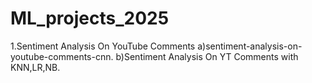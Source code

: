# ML_projects_2025
1.Sentiment Analysis On YouTube Comments
  a)sentiment-analysis-on-youtube-comments-cnn.
  b)Sentiment Analysis On YT Comments with KNN,LR,NB.
